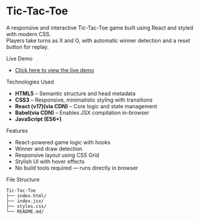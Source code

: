 # Tic-Tac-Toe

A responsive and interactive Tic-Tac-Toe game built using React and styled with modern CSS.  
Players take turns as X and O, with automatic winner detection and a reset button for replay.


Live Demo
- [Click here to view the live demo](https://sayantan-pachal.github.io/FCC_Project/08.Tic-Tac-Toe%20Game)

Technologies Used

- **HTML5** – Semantic structure and head metadata
- **CSS3** – Responsive, minimalistic styling with transitions
- **React (v17)(via CDN)** – Core logic and state management
- **Babel(via CDN)** – Enables JSX compilation in-browser
- **JavaScript (ES6+)**

Features

- React-powered game logic with hooks
- Winner and draw detection
- Responsive layout using CSS Grid
- Stylish UI with hover effects
- No build tools required — runs directly in browser

File Structure
```
Tic-Tac-Toe
├── index.html/
├── index.jsx/
├── styles.css/ 
└── README.md/ 
```